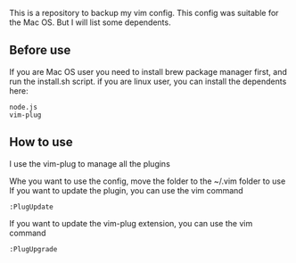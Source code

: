 This is a repository to backup my vim config.
This config was suitable for the Mac OS. But I will list some dependents.

## Before use
If you are Mac OS user you need to install brew package manager first,
   and run the install.sh script.
   if you are linux user, you can install the dependents here:
   ```
   node.js
   vim-plug
   ```
## How to use
   I use the vim-plug to manage all the plugins

   Whe you want to use the config, move the folder to the ~/.vim folder to use
   If you want to update the plugin, you can use the vim command

   ```
   :PlugUpdate
   ```

   If you want to update the vim-plug extension, you can use the vim command

   ```
   :PlugUpgrade
   ```
